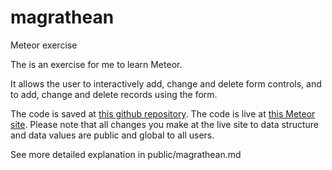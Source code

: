 magrathean
==========

Meteor exercise

The is an exercise for me to learn Meteor. 

It allows the user to interactively add, change and delete form controls, and to add, change and delete records using the form.

The code is saved at [this github repository](https://github.com/sjhalasz/magrathean). The code is live at [this Meteor site](http://sjhalasz03.meteor.com). Please note that all changes you make at the live site to data structure and data values are public and global to all users.

See more detailed explanation in public/magrathean.md
